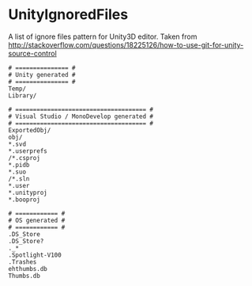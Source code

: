 # UnityIgnoredFiles
A list of ignore files pattern for Unity3D editor.
Taken from http://stackoverflow.com/questions/18225126/how-to-use-git-for-unity-source-control
```
# =============== #
# Unity generated #
# =============== #
Temp/
Library/

# ===================================== #
# Visual Studio / MonoDevelop generated #
# ===================================== #
ExportedObj/
obj/
*.svd
*.userprefs
/*.csproj
*.pidb
*.suo
/*.sln
*.user
*.unityproj
*.booproj

# ============ #
# OS generated #
# ============ #
.DS_Store
.DS_Store?
._*
.Spotlight-V100
.Trashes
ehthumbs.db
Thumbs.db
```
